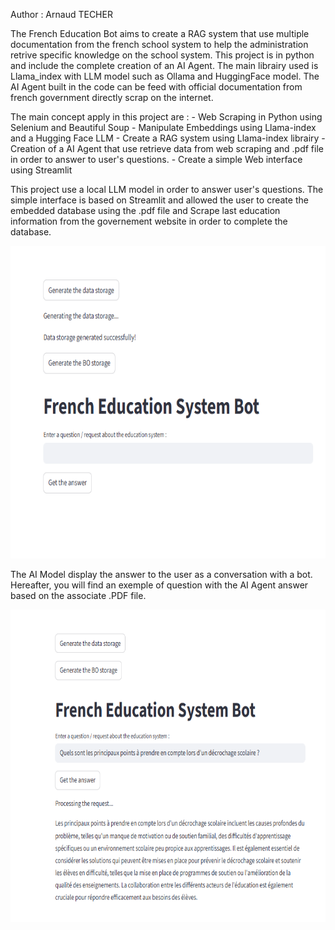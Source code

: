 Author : Arnaud TECHER

The French Education Bot aims to create a RAG system that use multiple documentation from the french school system to help the administration retrive specific knowledge on the school system. This project is in python and include the complete creation of an AI Agent. The main librairy used is Llama_index with LLM model such as Ollama and HuggingFace model. The AI Agent built in the code can be feed with official documentation from french government directly scrap on the internet.

The main concept apply in this project are : 
    - Web Scraping in Python using Selenium and Beautiful Soup
    - Manipulate Embeddings using Llama-index and a Hugging Face LLM
    - Create a RAG system using Llama-index librairy
    - Creation of a AI Agent that use retrieve data from web scraping and .pdf file in order to answer to user's questions.
    - Create a simple Web interface using Streamlit

This project use a local LLM model in order to answer user's questions.
The simple interface is based on Streamlit and allowed the user to create the embedded database using the .pdf file and Scrape last education information from the governement website in order to complete the database. 

<p align="center">
  <img src="images/basic_bot_interface_streamlit.png" width="700" height="500"/>
</p>

The AI Model display the answer to the user as a conversation with a bot.
Hereafter, you will find an exemple of question with the AI Agent answer based on the associate .PDF file. 

<p align="center">
  <img src="images/exemple_chat_interface.png" width="700" height="500"/>
</p>
